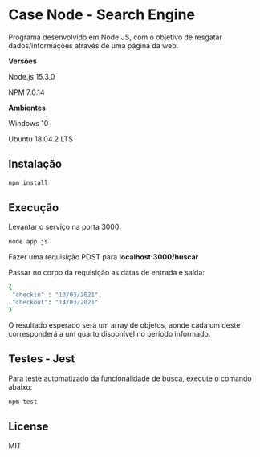 # Case Node - Search Engine
Programa desenvolvido em Node.JS, com o objetivo de resgatar dados/informações através de uma página da web.


**Versões**

Node.js 15.3.0

NPM 7.0.14



**Ambientes**

Windows 10 

Ubuntu 18.04.2 LTS 


## Instalação
```sh
npm install
```

## Execução
Levantar o serviço na porta 3000:
```sh
node app.js
```
Fazer uma requisição POST  para **localhost:3000/buscar**

Passar no corpo da requisição as datas de entrada e saída:
```sh
{
 "checkin" : "13/03/2021",
 "checkout": "14/03/2021"
}
```
O resultado esperado será um array de objetos, aonde cada um deste corresponderá a um quarto disponível no período informado.

## Testes - Jest
Para teste automatizado da funcionalidade de busca, execute o comando abaixo:
```sh
npm test
```

## License
MIT
